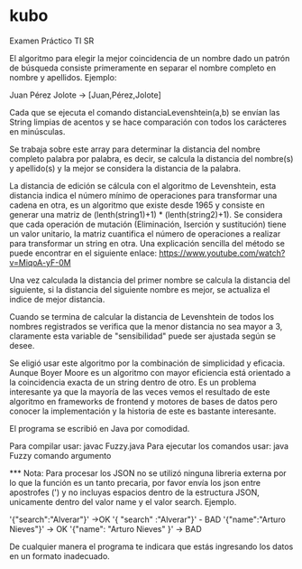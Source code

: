 # kubo
Examen Práctico TI SR

El algoritmo para elegir la mejor coincidencia de un nombre dado un patrón de búsqueda consiste
primeramente en separar el nombre completo en nombre y apellidos. Ejemplo:

Juan Pérez Jolote -> [Juan,Pérez,Jolote]

Cada que se ejecuta el comando distanciaLevenshtein(a,b) se envían las String limpias de acentos 
y se hace comparación con todos los carácteres en minúsculas.

Se trabaja sobre este array para determinar la distancia del nombre completo palabra por palabra,
es decir, se calcula la distancia del nombre(s) y apellido(s) y la mejor se considera la distancia
de la palabra.

La distancia de edición se cálcula con el algoritmo de Levenshtein, esta distancia indica el número
mínimo de operaciones para transformar una cadena en otra, es un algoritmo que existe desde 1965
y consiste en generar una matriz de (lenth(string1)+1) * (lenth(string2)+1). Se considera que 
cada operación de mutación (Eliminación, Iserción y sustitución) tiene un valor unitario, 
la matriz cuantifica el número de operaciones a realizar para transformar un string en otra.
Una explicación sencilla del método se puede encontrar en el siguiente enlace:
https://www.youtube.com/watch?v=MiqoA-yF-0M


Una vez calculada la distancia del primer nombre se calcula la distancia del siguiente,
si la distancia del siguiente nombre es mejor, se actualiza el indice de mejor distancia.

Cuando se termina de calcular la distancia de Levenshtein de todos los nombres registrados se
verifica que la menor distancia no sea mayor a 3, claramente esta variable de "sensibilidad" 
puede ser ajustada según se desee.

Se eligió usar este algoritmo por la combinación de simplicidad y eficacia. Aunque Boyer Moore 
es un algoritmo con mayor eficiencia está orientado a la coincidencia exacta de un string dentro 
de otro. Es un problema interesante ya que la mayoría de las veces vemos el resultado de este
algoritmo en frameworks de frontend y motores de bases de datos pero conocer la implementación y
la historia de este es bastante interesante.

El programa se escribió en Java por comodidad.

Para compilar usar: javac Fuzzy.java
Para ejecutar los comandos usar: java Fuzzy comando argumento

*** Nota:
Para procesar los JSON no se utilizó ninguna libreria externa por lo que la función es un tanto 
precaria, por favor envía los json entre apostrofes (') y no incluyas espacios dentro de la estructura
JSON, unicamente dentro del valor name y el valor search. Ejemplo.

'{"search":"Alverar"}' ->OK
'{ "search" :"Alverar"}' - BAD
'{"name":"Arturo Nieves"}' ->  OK
'{"name": "Arturo Nieves" }' -> BAD

De cualquier manera el programa te indicara que estás ingresando los datos en un formato inadecuado.



